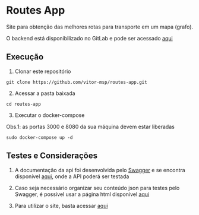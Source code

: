 # Routes App

Site para obtenção das melhores rotas para transporte em um mapa (grafo).

O backend está disponibilizado no GitLab e pode ser acessado [aqui](https://gitlab.com/vitor-msp/desafio-dev-jr-pl.git)

## Execução

1. Clonar este repositório
```
git clone https://github.com/vitor-msp/routes-app.git
```

2. Acessar a pasta baixada
```
cd routes-app
```

3. Executar o docker-compose

Obs.1: as portas 3000 e 8080 da sua máquina devem estar liberadas

```
sudo docker-compose up -d
```

## Testes e Considerações

1. A documentação da api foi desenvolvida pelo [Swagger](https://swagger.io/) e se encontra disponível [aqui](http://localhost:8080/api-docs/), onde a API poderá ser testada

2. Caso seja necessário organizar seu conteúdo json para testes pelo Swagger, é possível usar a página html disponível [aqui](http://localhost:8080/json-beautify)

3. Para utilizar o site, basta acessar [aqui](http://localhost:3000)